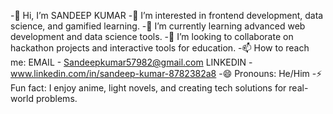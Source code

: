 -👋 Hi, I’m SANDEEP KUMAR
-👀 I’m interested in frontend development, data science, and gamified learning.
-🌱 I’m currently learning advanced web development and data science tools.
-💞️ I’m looking to collaborate on hackathon projects and interactive tools for education.
-📫 How to reach me: EMAIL - Sandeepkumar57982@gmail.com   LINKEDIN - www.linkedin.com/in/sandeep-kumar-8782382a8
-😄 Pronouns: He/Him
-⚡ Fun fact: I enjoy anime, light novels, and creating tech solutions for real-world problems.

<!---
SANDEEPKT13/SANDEEPKT13 is a ✨ special ✨ repository because its `README.md` (this file) appears on your GitHub profile.
You can click the Preview link to take a look at your changes.
--->
